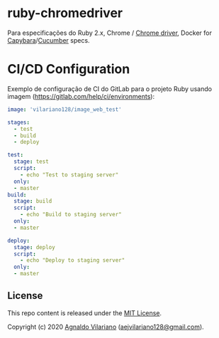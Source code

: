 # ruby-chromedriver

Para especificações do Ruby 2.x, Chrome / [Chrome driver](https://sites.google.com/a/chromium.org/chromedriver/), 
Docker for [Capybara](https://github.com/teamcapybara/capybara)/[Cucumber](https://github.com/cucumber/cucumber) specs.


# CI/CD Configuration

Exemplo de configuração de CI do GitLab para o projeto Ruby usando imagem (https://gitlab.com/help/ci/environments):

```yaml
image: 'vilariano128/image_web_test'

stages:
  - test
  - build
  - deploy

test:
  stage: test
  script:
    - echo "Test to staging server"
  only:
  - master
build:
  stage: build
  script:
    - echo "Build to staging server"
  only:
  - master

deploy:
  stage: deploy
  script:
    - echo "Deploy to staging server"
  only:
  - master

```

## License

This repo content is released under the [MIT License](http://www.opensource.org/licenses/MIT).

Copyright (c) 2020 [Agnaldo Vilariano](https://vilariano.gitlab.io/html-page-naldo/) (aejvilariano128@gmail.com).
